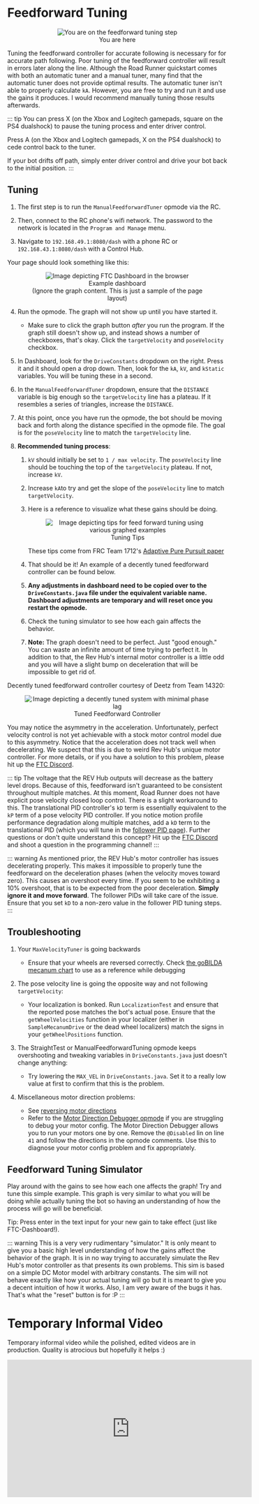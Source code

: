# Feedforward Tuning

<figure align="center">
    <img src="./assets/you-are-here/YouAreHere-FFTuning-quarter.png" alt="You are on the feedforward tuning step">
    <figcaption class="mt-2 text-center text-gray-600">You are here</figcaption>
</figure>

Tuning the feedforward controller for accurate following is necessary for for accurate path following. Poor tuning of the feedforward controller will result in errors later along the line. Although the Road Runner quickstart comes with both an automatic tuner and a manual tuner, many find that the automatic tuner does not provide optimal results. The automatic tuner isn't able to properly calculate `kA`. However, you are free to try and run it and use the gains it produces. I would recommend manually tuning those results afterwards.

::: tip
You can press X (on the Xbox and Logitech gamepads, square on the PS4 dualshock) to pause the tuning process and enter driver control.

Press A (on the Xbox and Logitech gamepads, X on the PS4 dualshock) to cede control back to the tuner.

If your bot drifts off path, simply enter driver control and drive your bot back to the initial position.
:::

## Tuning

1. The first step is to run the `ManualFeedforwardTuner` opmode via the RC.

2. Then, connect to the RC phone's wifi network. The password to the network is located in the `Program and Manage` menu.

3. Navigate to `192.168.49.1:8080/dash` with a phone RC or `192.168.43.1:8080/dash` with a Control Hub.

Your page should look something like this:

<figure align="center">
    <div class="relative">
      <img src="./assets/feedforward-tuning/example-dashboard-half.jpg" alt="Image depicting FTC Dashboard in the browser">
      <div class="absolute top-0 left-0 w-full h-full pointer-events-none" style="box-shadow: inset 0 2px 6px 2px rgba(0, 0, 0, 0.06)"></div>
    </div>
    <figcaption class="mt-2 text-sm text-center text-gray-600">Example dashboard<br>(Ignore the graph content. This is just a sample of the page layout)</figcaption>
</figure>

4. Run the opmode. The graph will not show up until you have started it.

   - Make sure to click the graph button _after_ you run the program. If the graph still doesn't show up, and instead shows a number of checkboxes, that's okay. Click the `targetVelocity` and `poseVelocity` checkbox.

5. In Dashboard, look for the `DriveConstants` dropdown on the right. Press it and it should open a drop down. Then, look for the `kA`, `kV`, and `kStatic` variables. You will be tuning these in a second.

6. In the `ManualFeedforwardTuner` dropdown, ensure that the `DISTANCE` variable is big enough so the `targetVelocity` line has a plateau. If it resembles a series of triangles, increase the `DISTANCE`.

7. At this point, once you have run the opmode, the bot should be moving back and forth along the distance specified in the opmode file. The goal is for the `poseVelocity` line to match the `targetVelocity` line.

8. **Recommended tuning process**:

   1. `kV` should initially be set to `1 / max velocity`. The `poseVelocity` line should be touching the top of the `targetVelocity` plateau. If not, increase `kV`.
   2. Increase `kA`to try and get the slope of the `poseVelocity` line to match `targetVelocity`.
   3. Here is a reference to visualize what these gains should be doing.

      <figure align="center">
        <div class="relative">
          <img src="./assets/feedforward-tuning/dawgma-tuning-guide.jpg" alt="Image depicting tips for feed forward tuning using various graphed examples">
          <div class="absolute top-0 left-0 w-full h-full pointer-events-none" style="box-shadow: inset 0 2px 6px 2px rgba(0, 0, 0, 0.06)"></div>
        </div>
        <figcaption class="mt-2 text-sm text-center text-gray-600">Tuning Tips</figcaption>
      </figure>

      These tips come from FRC Team 1712's [Adaptive Pure Pursuit paper](https://www.chiefdelphi.com/t/paper-implementation-of-the-adaptive-pure-pursuit-controller/166552)

   4. That should be it! An example of a decently tuned feedforward controller can be found below.
   5. **Any adjustments in dashboard need to be copied over to the `DriveConstants.java` file under the equivalent variable name. Dashboard adjustments are temporary and will reset once you restart the opmode.**
   6. Check the tuning simulator to see how each gain affects the behavior.
   7. **Note:** The graph doesn't need to be perfect. Just "good enough." You can waste an infinite amount of time trying to perfect it. In addition to that, the Rev Hub's internal motor controller is a little odd and you will have a slight bump on deceleration that will be impossible to get rid of.

Decently tuned feedforward controller courtesy of Deetz from Team 14320:

<figure align="center">
  <div class="relative">
    <img src="./assets/feedforward-tuning/deetz-tuning-half.jpg" alt="Image depicting a decently tuned system with minimal phase lag">
    <div class="absolute top-0 left-0 w-full h-full pointer-events-none" style="box-shadow: inset 0 2px 6px 2px rgba(0, 0, 0, 0.06)"></div>
    </div>
  <figcaption class="mt-2 text-sm text-center text-gray-600">Tuned Feedforward Controller</figcaption>
</figure>

You may notice the asymmetry in the acceleration. Unfortunately, perfect velocity control is not yet achievable with a stock motor control model due to this asymmetry. Notice that the acceleration does not track well when decelerating. We suspect that this is due to weird Rev Hub's unique motor controller. For more details, or if you have a solution to this problem, please hit up the [FTC Discord](https://discord.gg/first-tech-challenge).

::: tip
The voltage that the REV Hub outputs will decrease as the battery level drops. Because of this, feedforward isn't guaranteed to be consistent throughout multiple matches. At this moment, Road Runner does not have explicit pose velocity closed loop control. There is a slight workaround to this. The translational PID controller's `kD` term is essentially equivalent to the `kP` term of a pose velocity PID controller. If you notice motion profile performance degradation along multiple matches, add a `kD` term to the translational PID (which you will tune in the [follower PID page](/follower-pid-tuning)). Further questions or don't quite understand this concept? Hit up the [FTC Discord](https://discord.gg/first-tech-challenge) and shoot a question in the programming channel!
:::

::: warning
As mentioned prior, the REV Hub's motor controller has issues decelerating properly. This makes it impossible to properly tune the feedforward on the deceleration phases (when the velocity moves toward zero). This causes an overshoot every time. If you seem to be exhibiting a 10% overshoot, that is to be expected from the poor deceleration. **Simply ignore it and move forward**. The follower PIDs will take care of the issue. Ensure that you set `kD` to a non-zero value in the follower PID tuning steps.
:::

## Troubleshooting

1. Your `MaxVelocityTuner` is going backwards

   - Ensure that your wheels are reversed correctly. Check [the goBILDA mecanum chart](/drive-constants.html#samplemecanumdrive-motor-direction) to use as a reference while debugging

2. The pose velocity line is going the opposite way and not following `targetVelocity`:

   - Your localization is bonked. Run `LocalizationTest` and ensure that the reported pose matches the bot's actual pose. Ensure that the `getWheelVelocities` function in your localizer (either in `SampleMecanumDrive` or the dead wheel localizers) match the signs in your `getWheelPositions` function.

3. The StraightTest or ManualFeedforwardTuning opmode keeps overshooting and tweaking variables in `DriveConstants.java` just doesn't change anything:

   - Try lowering the `MAX_VEL` in `DriveConstants.java`. Set it to a really low value at first to confirm that this is the problem.

4. Miscellaneous motor direction problems:
   - See [reversing motor directions](drive-constants.html#samplemecanumdrive-motor-direction)
   - Refer to the [Motor Direction Debugger opmode](https://github.com/acmerobotics/road-runner-quickstart/blob/quickstart1/TeamCode/src/main/java/org/firstinspires/ftc/teamcode/drive/opmode/MotorDirectionDebugger.java) if you are struggling to debug your motor config. The Motor Direction Debugger allows you to run your motors one by one. Remove the `@Disabled` lin on line `41` and follow the directions in the opmode comments. Use this to diagnose your motor config problem and fix appropriately.

## Feedforward Tuning Simulator

<ClientOnly>
  <FeedForwardTuning-FFTuningSimulator class="m-4" graphHeight="30rem" />
</ClientOnly>

Play around with the gains to see how each one affects the graph! Try and tune this simple example. This graph is very similar to what you will be doing while actually tuning the bot so having an understanding of how the process will go will be beneficial.

Tip: Press enter in the text input for your new gain to take effect (just like FTC-Dashboard!).

::: warning
This is a very very rudimentary "simulator." It is only meant to give you a basic high level understanding of how the gains affect the behavior of the graph. It is in no way trying to accurately simulate the Rev Hub's motor controller as that presents its own problems. This sim is based on a simple DC Motor model with arbitrary constants. The sim will not behave exactly like how your actual tuning will go but it is meant to give you a decent intuition of how it works. Also, I am very aware of the bugs it has. That's what the "reset" button is for :P
:::

# Temporary Informal Video

Temporary informal video while the polished, edited videos are in production. Quality is atrocious but hopefully it helps :)

<div class="flex justify-center">
   <iframe width="560" height="315" src="https://www.youtube.com/embed/efC0H9Twz_8" frameborder="0" allow="autoplay; encrypted-media" allowfullscreen></iframe>
</div>
